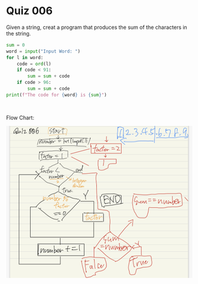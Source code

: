 # Quiz 006
Given a string, creat a program that produces the sum of the characters in the string.

```.py
sum = 0
word = input("Input Word: ")
for l in word:
    code = ord(l)
    if code < 91:
        sum = sum + code
    if code > 96:
        sum = sum + code
print(f"The code for {word} is {sum}")
```


![]()


Flow Chart:


![](quiz006.jpg)
